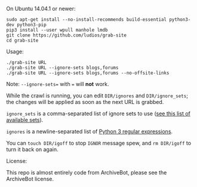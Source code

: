On Ubuntu 14.04.1 or newer:

```
sudo apt-get install --no-install-recommends build-essential python3-dev python3-pip
pip3 install --user wpull manhole lmdb
git clone https://github.com/ludios/grab-site
cd grab-site
```

Usage:

```
./grab-site URL
./grab-site URL --ignore-sets blogs,forums
./grab-site URL --ignore-sets blogs,forums --no-offsite-links
```

Note: `--ignore-sets=` with `=` will **not** work.

While the crawl is running, you can edit `DIR/ignores` and `DIR/ignore_sets`; the
changes will be applied as soon as the next URL is grabbed.

`ignore_sets` is a comma-separated list of ignore sets to use
([see this list of available sets](https://github.com/ArchiveTeam/ArchiveBot/tree/master/db/ignore_patterns)).

`ignores` is a newline-separated list of [Python 3 regular expressions](http://pythex.org/).

You can `touch DIR/igoff` to stop `IGNOR` message spew, and `rm DIR/igoff`
to turn it back on again.

License:

This repo is almost entirely code from ArchiveBot, please see the ArchiveBot license.
